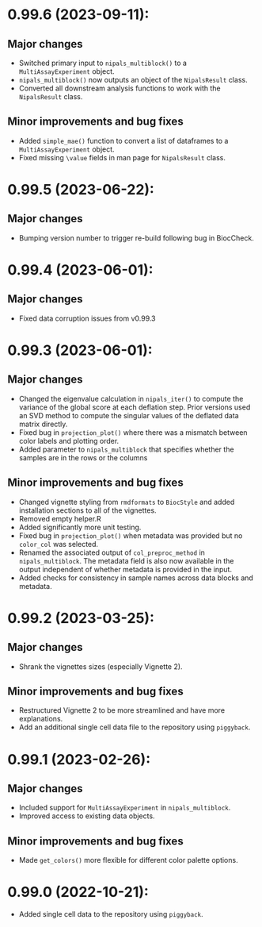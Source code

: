 

# 0.99.6 (2023-09-11):
## Major changes
* Switched primary input to `nipals_multiblock()` to a `MultiAssayExperiment` object.
* `nipals_multiblock()` now outputs an object of the `NipalsResult` class.
* Converted all downstream analysis functions to work with the `NipalsResult` class.


## Minor improvements and bug fixes
* Added `simple_mae()` function to convert a list of dataframes to a `MultiAssayExperiment` object.
* Fixed missing `\value` fields in man page for `NipalsResult` class. 


# 0.99.5 (2023-06-22):
## Major changes
* Bumping version number to trigger re-build following bug in BiocCheck.

# 0.99.4 (2023-06-01):

## Major changes

* Fixed data corruption issues from v0.99.3

# 0.99.3 (2023-06-01):

## Major changes

* Changed the eigenvalue calculation in `nipals_iter()` to compute the variance of the global score at each deflation step. Prior versions used an SVD method to compute the singular values of the deflated data matrix directly.  
* Fixed bug in `projection_plot()` where there was a mismatch between color labels and plotting order.
* Added parameter to `nipals_multiblock` that specifies whether the samples are in the rows or the columns

## Minor improvements and bug fixes

* Changed vignette styling from `rmdformats` to `BiocStyle` and added installation sections to all of the vignettes.
* Removed empty helper.R
* Added significantly more unit testing.
* Fixed bug in `projection_plot()` when metadata was provided but no `color_col` was selected.
* Renamed the associated output of `col_preproc_method` in `nipals_multiblock`. The metadata field is also now available in the output independent of whether metadata is provided in the input.
* Added checks for consistency in sample names across data blocks and metadata. 

# 0.99.2 (2023-03-25):

## Major changes

* Shrank the vignettes sizes (especially Vignette 2).

## Minor improvements and bug fixes

* Restructured Vignette 2 to be more streamlined and have more explanations.
* Add an additional single cell data file to the repository using `piggyback`.

# 0.99.1 (2023-02-26):

## Major changes

* Included support for `MultiAssayExperiment` in `nipals_multiblock`.
* Improved access to existing data objects.

## Minor improvements and bug fixes

* Made `get_colors()` more flexible for different color palette options.

# 0.99.0 (2022-10-21):

* Added single cell data to the repository using `piggyback`.
